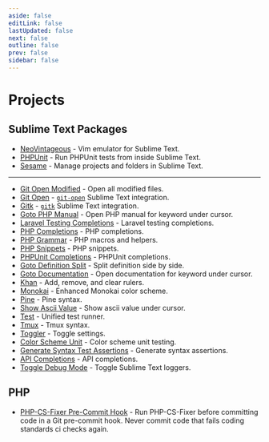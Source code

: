 ```yaml
---
aside: false
editLink: false
lastUpdated: false
next: false
outline: false
prev: false
sidebar: false
---
```


# Projects

## Sublime Text Packages

- [NeoVintageous](https://github.com/NeoVintageous/NeoVintageous?ref=blog.gerardroche.com) - Vim emulator for Sublime Text.
- [PHPUnit](https://github.com/gerardroche/sublime-phpunit?ref=blog.gerardroche.com) - Run PHPUnit tests from inside Sublime Text.
- [Sesame](https://github.com/gerardroche/sublime-sesame?ref=blog.gerardroche.com) - Manage projects and folders in Sublime Text.

---

- [Git Open Modified](https://github.com/gerardroche/sublime-git-open-modified?ref=blog.gerardroche.com) - Open all modified files.
- [Git Open](https://github.com/gerardroche/sublime-git-open?ref=blog.gerardroche.com) - [`git-open`](https://github.com/paulirish/git-open?ref=blog.gerardroche.com) Sublime Text integration.
- [Gitk](https://github.com/gerardroche/sublime-gitk?ref=blog.gerardroche.com) - [`gitk`](https://git-scm.com/docs/gitk?ref=blog.gerardroche.com) Sublime Text integration.
- [Goto PHP Manual](https://github.com/gerardroche/sublime-goto-php-manual?ref=blog.gerardroche.com) - Open PHP manual for keyword under cursor.
- [Laravel Testing Completions](https://github.com/gerardroche/sublime-laravel-testing-completions?ref=blog.gerardroche.com) - Laravel testing completions.
- [PHP Completions](https://github.com/gerardroche/sublime-phpck?ref=blog.gerardroche.com) - PHP completions.
- [PHP Grammar](https://github.com/gerardroche/sublime-php-grammar?ref=blog.gerardroche.com) - PHP macros and helpers.
- [PHP Snippets](https://github.com/gerardroche/sublime-php-snippets?ref=blog.gerardroche.com) - PHP snippets.
- [PHPUnit Completions](https://github.com/gerardroche/sublime-phpunit-completions?ref=blog.gerardroche.com) - PHPUnit completions.
- [Goto Definition Split](https://github.com/gerardroche/sublime-goto-definition-split?ref=blog.gerardroche.com) - Split definition side by side.
- [Goto Documentation](https://github.com/gerardroche/sublime-goto-documentation?ref=blog.gerardroche.com) - Open documentation for keyword under cursor.
- [Khan](https://github.com/gerardroche/sublime-khan?ref=blog.gerardroche.com) - Add, remove, and clear rulers.
- [Monokai](https://github.com/gerardroche/sublime-monokai-free?ref=blog.gerardroche.com) - Enhanced Monokai color scheme.
- [Pine](https://github.com/gerardroche/sublime-pine?ref=blog.gerardroche.com) - Pine syntax.
- [Show Ascii Value](https://github.com/gerardroche/sublime-show-ascii-value?ref=blog.gerardroche.com) - Show ascii value under cursor.
- [Test](https://github.com/gerardroche/sublime-test?ref=blog.gerardroche.com) - Unified test runner.
- [Tmux](https://github.com/gerardroche/sublime-tmux?ref=blog.gerardroche.com) - Tmux syntax.
- [Toggler](https://github.com/gerardroche/sublime-toggler?ref=blog.gerardroche.com) - Toggle settings.
- [Color Scheme Unit](https://github.com/gerardroche/sublime-color-scheme-unit?ref=blog.gerardroche.com) - Color scheme unit testing.
- [Generate Syntax Test Assertions](https://github.com/gerardroche/sublime-generate-syntax-test-assertions?ref=blog.gerardroche.com) - Generate syntax assertions.
- [API Completions](https://github.com/gerardroche/sublime-api-completions?ref=blog.gerardroche.com) - API completions.
- [Toggle Debug Mode](https://github.com/gerardroche/sublime-toggle-debug-mode?ref=blog.gerardroche.com) - Toggle Sublime Text loggers.

## PHP

- [PHP-CS-Fixer Pre-Commit Hook](https://github.com/gerardroche/php-cs-fixer-pre-commit-hook?ref=blog.gerardroche.com) - Run PHP-CS-Fixer before committing code in a Git pre-commit hook. Never commit code that fails coding standards ci checks again.

